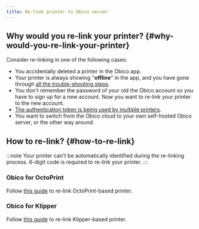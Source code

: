 ```yaml
---
title: Re-link printer to Obico server
---
```


## Why would you re-link your printer? {#why-would-you-re-link-your-printer}

Consider re-linking in one of the following cases:

* You accidentally deleted a printer in the Obico app.
* Your printer is always showing "**offline**" in the app, and you have gone through [all the trouble-shooting steps](/docs/user-guides/troubleshoot-server-connection-issues).
* You don't remember the password of your old the Obico account so you have to sign up for a new account. Now you want to re-link your printer to the new account.
* [The authentication token is being used by multiple printers](/docs/user-guides/warnings/shared-auth-token-error/).
* You want to switch from the Obico cloud to your own self-hosted Obico server, or the other way around.

## How to re-link? {#how-to-re-link}

:::note
Your printer can't be automatically identified during the re-linking process. 6-digit code is required to re-link your printer.
:::

### Obico for OctoPrint

Follow [this guide](/docs/user-guides/octoprint-plugin-setup-manual-link/) to re-link OctoPrint-based printer.

### Obico for Klipper

Follow [this guide](/docs/user-guides/klipper-setup-manual-link/) to re-link Klipper-based printer.